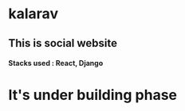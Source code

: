 # kalarav

##  This is social website

#### Stacks used : React, Django
<!-- ###  This is social website -->

# It's under building phase 
